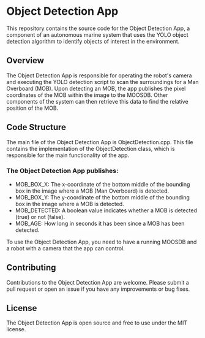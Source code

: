 # Object Detection App
This repository contains the source code for the Object Detection App, a component of an autonomous marine system that uses the YOLO object detection algorithm to identify objects of interest in the environment.<br>

## Overview
The Object Detection App is responsible for operating the robot's camera and executing the YOLO detection script to scan the surroundings for a Man Overboard (MOB). Upon detecting an MOB, the app publishes the pixel coordinates of the MOB within the image to the MOOSDB. Other components of the system can then retrieve this data to find the relative position of the MOB.

## Code Structure
The main file of the Object Detection App is ObjectDetection.cpp. This file contains the implementation of the ObjectDetection class, which is responsible for the main functionality of the app.

### The Object Detection App publishes:
- MOB_BOX_X: The x-coordinate of the bottom middle of the bounding box in the
image where a MOB (Man Overboard) is detected.
- MOB_BOX_Y: The y-coordinate of the bottom middle of the bounding box in the
image where a MOB is detected.
- MOB_DETECTED: A boolean value indicates whether a MOB is detected (true) or not
(false).
- MOB_AGE: How long in seconds it has been since a MOB has been detected.

To use the Object Detection App, you need to have a running MOOSDB and a robot with a camera that the app can control.


## Contributing
Contributions to the Object Detection App are welcome. Please submit a pull request or open an issue if you have any improvements or bug fixes.

## License
The Object Detection App is open source and free to use under the MIT license.
